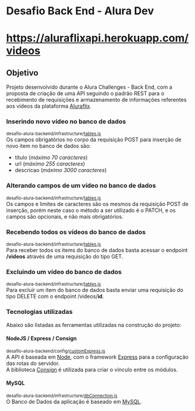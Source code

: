 # Desafio Back End - Alura Dev

# https://aluraflixapi.herokuapp.com/videos

## Objetivo
Projeto desenvolvido durante o Alura Challenges - Back End, com a proposta de criação de uma API seguindo o padrão REST para o recebimento de requisições e armazenamento de informações referentes aos vídeos da plataforma [Aluraflix](https://github.com/alura-cursos/aluraflix-front/tree/semana-1).

### Inserindo novo vídeo no banco de dados
<sup>desafio-alura-backend/infrastructure/[tables.js](desafio-alura-backend/infrastructure/tables.js)</sup>\
Os campos obrigatórios no corpo da requisição POST para inserção de novo item no banco de dados são:
- titulo (*máximo 70 caracteres*)
- url (*máximo 255 caracteres*)
- descricao (*máximo 3000 caracteres*)

### Alterando campos de um vídeo no banco de dados
<sup>desafio-alura-backend/infrastructure/[tables.js](desafio-alura-backend/infrastructure/tables.js)</sup>\
Os campos e limites de caracteres são os mesmos da requisição POST de inserção, porém neste caso o método a ser utilizado é o PATCH, e os campos são opcionais, e não mais obrigatórios.

### Recebendo todos os vídeos do banco de dados
<sup>desafio-alura-backend/infrastructure/[tables.js](desafio-alura-backend/infrastructure/tables.js)</sup>\
Para receber todos os items do banco de dados basta acessar o endpoint **/videos** através de uma requisição do tipo GET.

### Excluindo um vídeo do banco de dados
<sup>desafio-alura-backend/infrastructure/[tables.js](desafio-alura-backend/infrastructure/tables.js)</sup>\
Para excluir um item do banco de dados basta enviar uma requisição do tipo DELETE com o endpoint /videos/**id**.

### Tecnologias utilizadas
Abaixo são listadas as ferramentas utilizadas na construção do projeto:

#### NodeJS / Express / Consign
<sup>desafio-alura-backend/config/[customExpress.js](https://github.com/juamerico/desafio-alura-backend/blob/main/config/customExpress.js)</sup>\
A API é baseada em [Node](https://nodejs.org/en/), com o framework [Express](https://www.npmjs.com/package/express) para a configuração das rotas do servidor.\
A biblioteca [Consign](https://www.npmjs.com/package/consign) é utilizada para criar o vínculo entre os módulos.

#### MySQL
<sup>desafio-alura-backend/infrastructure/[dbConnection.js](https://github.com/juamerico/desafio-alura-backend/blob/main/infrastructure/dbConnection.js)</sup>\
O Banco de Dados da aplicação é baseado em [MySQL](https://www.npmjs.com/package/mysql).